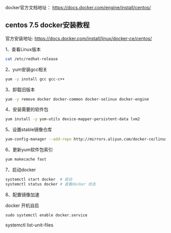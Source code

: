 docker官方文档地址： https://docs.docker.com/engine/install/centos/

## centos 7.5 docker安装教程

官方安装地址: https://docs.docker.com/install/linux/docker-ce/centos/

1、查看Linux版本

```sh
cat /etc/redhat-release
```

2、yum安装gcc相关

```sh
yum -y install gcc gcc-c++
```

3、卸载旧版本

```sh
yum -y remove docker docker-common docker-selinux docker-engine
```

4、安装需要的软件包

```sh
yum install -y yum-utils device-mapper-persistent-data lvm2
```

5、设置stable镜像仓库

```sh
yum-config-manager --add-repo http://mirrors.aliyun.com/docker-ce/linux/centos/docker-ce.repo
```

6、更新yum软件包索引

```sh
yum makecache fast
```

7、启动docker

```sh
systemctl start docker  # 启动
systemctl status docker # 查看docker 状态
```

8、配置镜像加速















docker 开机自启

```cmd
sudo systemctl enable docker.service
```



systemctl list-unit-files
